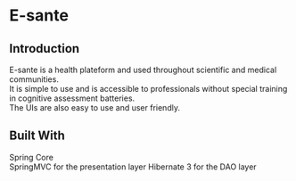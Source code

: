 # E-sante
## Introduction
 E-sante is a health plateform and used throughout scientific and medical communities.</br>
 It is simple to use and is accessible to professionals without special training in cognitive assessment batteries.</br>
 The UIs are also easy to use and user friendly.

## Built With
Spring Core </br>
SpringMVC for the presentation layer
Hibernate 3  for the DAO layer

